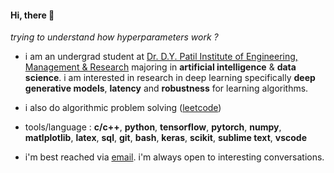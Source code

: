 #### Hi, there 👋
*trying to understand how hyperparameters work ?*
-  i am an undergrad student at [Dr. D.Y. Patil Institute of Engineering, Management & Research](https://www.dypiemr.ac.in/) majoring in **artificial intelligence** & **data science**. i am interested in research in deep learning specifically **deep generative models**, **latency** and **robustness** for learning algorithms.
-  i also do algorithmic problem solving ([leetcode](https://leetcode.com/unnum_sykar1709/)) <!--- / [stopstalk](https://www.stopstalk.com/user/profile/unnum_sykar1709)) -->
- tools/language : **c/c++**, **python**, **tensorflow**, **pytorch**, **numpy**, **matlplotlib**, **latex**, **sql**, **git**, **bash**, **keras**, **scikit**, **sublime text**, **vscode** 

-  i'm best reached via [email](mailto:1709krsunny@gmail.com). i'm always open to interesting conversations. 
&nbsp;

<!--- [![stopStalk](https://user-images.githubusercontent.com/65327333/169532567-40144b7b-6387-4588-a127-c5113e94c173.png)](https://www.stopstalk.com/user/profile/unnum_sykar1709)   &nbsp;&nbsp;   [![LinkedIn](https://user-images.githubusercontent.com/65327333/169534362-2dcddeb7-c6b0-4211-84ad-6b181db1a290.png)](https://www.linkedin.com/in/unnumsykar/) &nbsp;&nbsp; [![Email](https://user-images.githubusercontent.com/65327333/169535597-a4efb73e-6778-448f-be09-f79b1a6db91c.png)](mailto:1709krsunny@gmail.com)--->
 
<!---[Email](mailto:1709krsunny@gmail.com) / [LinkedIn](https://www.linkedin.com/in/unnumsykar/) / [LeetCode](https://leetcode.com/unnum_sykar1709/) / [StopStalk](https://www.stopstalk.com/user/profile/unnum_sykar1709)--->
